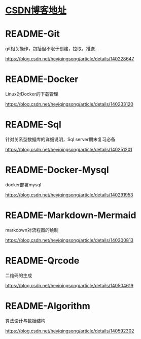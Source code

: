 # [CSDN博客地址](https://blog.csdn.net/heyiqingsong/)

# README-Git

git相关操作，包括但不限于创建，拉取，推送…

https://blog.csdn.net/heyiqingsong/article/details/140228647

# README-Docker

Linux对Docker的下载管理

https://blog.csdn.net/heyiqingsong/article/details/140233120

# README-Sql

针对关系型数据库的详细说明，Sql server期末复习必备

https://blog.csdn.net/heyiqingsong/article/details/140251201

# README-Docker-Mysql

docker部署mysql

https://blog.csdn.net/heyiqingsong/article/details/140291953

# README-Markdown-Mermaid

markdown对流程图的绘制

https://blog.csdn.net/heyiqingsong/article/details/140300813

# README-Qrcode

二维码的生成

https://blog.csdn.net/heyiqingsong/article/details/140504619

# README-Algorithm

算法设计与数据结构

https://blog.csdn.net/heyiqingsong/article/details/140592302